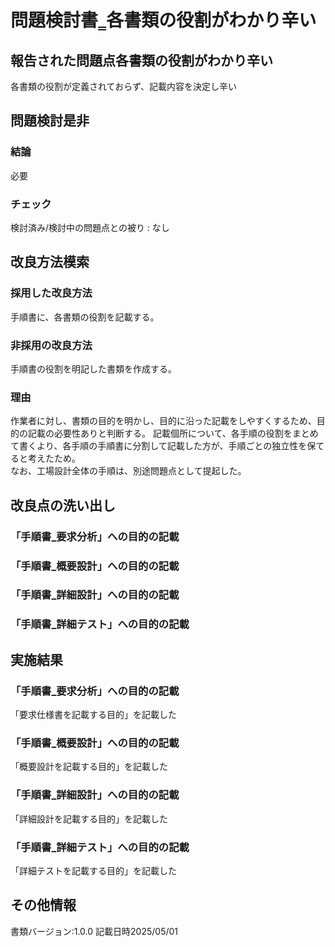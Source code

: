 # 問題検討書‗各書類の役割がわかり辛い

## 報告された問題点各書類の役割がわかり辛い
各書類の役割が定義されておらず、記載内容を決定し辛い

## 問題検討是非
### 結論
必要
### チェック
検討済み/検討中の問題点との被り : なし

## 改良方法模索
### 採用した改良方法
手順書に、各書類の役割を記載する。
### 非採用の改良方法
手順書の役割を明記した書類を作成する。
### 理由
作業者に対し、書類の目的を明かし、目的に沿った記載をしやすくするため、目的の記載の必要性ありと判断する。
記載個所について、各手順の役割をまとめて書くより、各手順の手順書に分割して記載した方が、手順ごとの独立性を保てると考えたため。  
なお、工場設計全体の手順は、別途問題点として提起した。

## 改良点の洗い出し
### 「手順書_要求分析」への目的の記載
### 「手順書_概要設計」への目的の記載
### 「手順書_詳細設計」への目的の記載
### 「手順書_詳細テスト」への目的の記載

## 実施結果
### 「手順書_要求分析」への目的の記載
「要求仕様書を記載する目的」を記載した
### 「手順書_概要設計」への目的の記載
「概要設計を記載する目的」を記載した
### 「手順書_詳細設計」への目的の記載
「詳細設計を記載する目的」を記載した
### 「手順書_詳細テスト」への目的の記載
「詳細テストを記載する目的」を記載した

## その他情報
書類バージョン:1.0.0
記載日時2025/05/01
